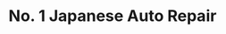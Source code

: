 ---
title: "No. 1 Japanese Auto Repair"
url: /seattle/no-1-japanese-auto-repair/
shop: car repair
---